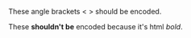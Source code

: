 These angle brackets < > should be encoded.

These <strong>shouldn't be</strong> encoded because it's html <em>bold</em>.
